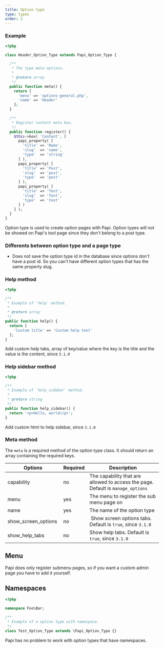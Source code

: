 ```yaml
---
title: Option type
type: types
order: 2
---
```


### Example

```php
<?php

class Header_Option_Type extends Papi_Option_Type {

  /**
   * The type meta options.
   *
   * @return array
   */
  public function meta() {
    return [
      'menu' => 'options-general.php',
      'name' => 'Header'
    ];
  }

  /**
   * Register content meta box.
   */
  public function register() {
    $this->box( 'Content', [
      papi_property( [
        'title' => 'Name',
        'slug'  => 'name',
        'type'  => 'string'
      ] ),
      papi_property( [
        'title' => 'Post',
        'slug'  => 'post',
        'type'  => 'post'
      ] ),
      papi_property( [
        'title' => 'Text',
        'slug'  => 'Text',
        'type'  => 'text'
      ] )
    ] );
  }
}
```

Option type is used to create option pages with Papi. Option types will not be showed on Papi's tool page since they don't belong to a post type.

### Differents between option type and a page type

- Does not save the option type id in the database since options don't have a post id. So you can't have different option types that has the same property slug.

### Help method

```php
<?php

/**
 * Example of `help` method.
 *
 * @return array
 */
public function help() {
  return [
    'Custom title' => 'Custom help text'
  ];
}
```

Add custom help tabs, array of key/value where the key is the title and the value is the content, since `3.1.0`

### Help sidebar method

```php
<?php

/**
 * Example of `help_sidebar` method.
 *
 * @return string
 */
public function help_sidebar() {
  return '<p>Hello, world</p>';
}
```

Add custom html to help sidebar, since `3.1.0`

### Meta method

The `meta` is a required method of the option type class. It should return an array containing the required keys.

Options             | Required | Description
--------------------|----------|------------
capability          | no       | The capability that are allowed to access the page. Default is `manage_options`
menu                | yes      | The menu to register the sub menu page on
name                | yes      | The name of the option type
show_screen_options | no       | Show screen options tabs. Default is `true`, since `3.1.0`
show_help_tabs      | no       | Show help tabs. Default is `true`, since `3.1.0`

## Menu

Papi does only register submenu pages, so if you want a custom admin page you have to add it yourself.

## Namespaces

```php
<?php

namespace Foo\Bar;

/**
 * Example of a option type with namespace.
 */
class Test_Option_Type extends \Papi_Option_Type {}
```

Papi has no problem to work with option types that have namespaces.
